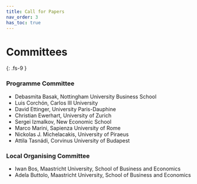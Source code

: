 ```yaml
---
title: Call for Papers
nav_order: 3
has_toc: true
---
```


# Committees
{: .fs-9 }

### Programme Committee

- Debasmita Basak, Nottingham University Business School
- Luis Corchón, Carlos III University
- David Ettinger, University Paris-Dauphine
- Christian Ewerhart, University of Zurich
- Sergei Izmalkov, New Economic School
- Marco Marini, Sapienza University of Rome
- Nickolas J. Michelacakis, University of Piraeus
- Attila Tasnádi, Corvinus University of Budapest

### Local Organising Committee

- Iwan Bos, Maastricht University, School of Business and Economics
- Adela Buttolo, Maastricht University, School of Business and Economics
